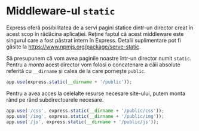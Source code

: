 # Middleware-ul `static`

Express oferă posibilitatea de a servi pagini statice dintr-un director creat în acest scop în rădăcina aplicației. Reține faptul că acest middleware este singurul care a fost păstrat intern în Express.
Detalii suplimentare pot fi găsite la https://www.npmjs.org/package/serve-static.

Să presupunem că vom avea paginile noastre într-un director numit `static`. Pentru a *monta* acest director vom folosi o concatenare a căii absolute referită cu `__dirname` și calea de la care pornește `public`.

```javascript
app.use(express.static(__dirname + '/public'));
```

Pentru a avea acces la celelalte resurse necesare site-ului, putem monta rând pe rând subdirectoarele necesare.

```javascript
app.use('/css', express.static(__dirname + '/public/css'));
app.use('/img', express.static(__dirname + '/public/img'));
app.use('/js', express.static(__dirname + '/public/js'));
```
